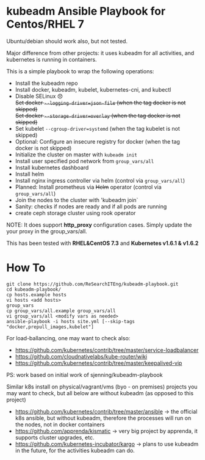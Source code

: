 # kubeadm Ansible Playbook for Centos/RHEL 7
Ubuntu/debian should work also, but not tested.

Major difference from other projects: it uses kubeadm for all activities, and kubernetes is running in containers.

This is a simple playbook to wrap the following operations:

* Install the kubeadm repo
* Install docker, kubeadm, kubelet, kubernetes-cni, and kubectl
* Disable SELinux :disappointed:    
~~Set docker `--logging-driver=json-file`             (when the tag docker is not skipped)~~     
~~Set docker `--storage-driver=overlay`               (when the tag docker is not skipped)~~     
* Set kubelet `--cgroup-driver=systemd`               (when the tag kubelet is not skipped)
* Optional: Configure an insecure registry for docker (when the tag docker is not skipped)
* Initialize the cluster on master with `kubeadm init`
* Install user specified pod network from `group_vars/all`
* Install kubernetes dashboard
* Install helm
* Install nginx ingress controller via helm (control via `group_vars/all`)
* Planned: Install prometheus via ~~Helm~~ operator (control via `group_vars/all`)
* Join the nodes to the cluster with 'kubeadm join`
* Sanity: checks if nodes are ready and if all pods are running
* create ceph storage cluster using rook operator

NOTE: It does support **http_proxy** configuration cases. Simply update the your proxy in the group_vars/all.

This has been tested with **RHEL&CentOS 7.3** and **Kubernetes v1.6.1 & v1.6.2**

# How To

```
git clone https://github.com/ReSearchITEng/kubeadm-playbook.git
cd kubeadm-playbook/
cp hosts.example hosts
vi hosts <add hosts>
group_vars
cp group_vars/all.example group_vars/all
vi group_vars/all <modify vars as needed>
ansible-playbook -i hosts site.yml [--skip-tags "docker,prepull_images,kubelet"]
```

For load-ballancing, one may want to check also: 
- https://github.com/kubernetes/contrib/tree/master/service-loadbalancer 
- https://github.com/cloudnativelabs/kube-router/wiki
- https://github.com/kubernetes/contrib/tree/master/keepalived-vip

PS: work based on initial work of sjenning/kubeadm-playbook

Similar k8s install on physical/vagrant/vms (byo - on premises) projects you may want to check, but all below are without kubeadm (as opposed to this project)
- https://github.com/kubernetes/contrib/tree/master/ansible -> the official k8s ansible, but without kubeadm, therefore the processes will run on the nodes, not in docker containers
- https://github.com/apprenda/kismatic -> very big project by apprenda, it supports cluster upgrades, etc.
- https://github.com/kubernetes-incubator/kargo -> plans to use kubeadm in the future, for the activities kubeadm can do.

